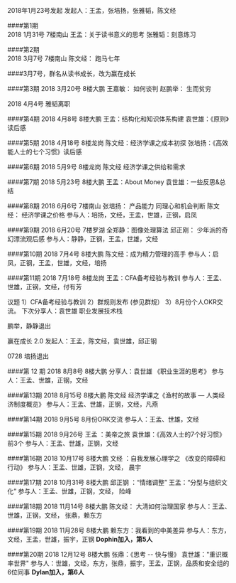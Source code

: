 2018年1月23号发起
发起人：王孟，张培扬，张雅韬，陈文经

####第1期  
2018 1月31号  7楼南山
王孟：关于读书意义的思考
张雅韬：刻意练习

####第2期  
2018 3月7号  7楼南山
陈文经： 跑马七年

####3月7号，群名从读书成长，改为赢在成长

####第3期
2018 3月20号  8楼大鹏
王嘉敏： 如何谈判
赵鹏举： 生而贫穷

2018 4月4号 雅韬离职

####第4期
2018 4月8号  8楼大鹏
王孟：结构化和知识体系构建
袁世雄：《原则》读后感

####第5期 
2018 4月18号  8楼龙岗
陈文经：经济学课之成本初探
张培扬：《高效能人士的七个习惯》读后感

####第6期
2018 5月9号  8楼龙岗
陈文经 经济学课之供给和需求

####第7期
2018 5月23号  8楼大鹏
王孟：About Money
袁世雄：一些反思&总结

####第8期
2018 6月6号  7楼南山
张培扬： 产品能力 同理心和机会判断
陈文经： 经济学课之价格
参与人：培扬，文经，王孟，世雄，正钢，启凤

####第9期
2018 6月20号  7楼罗湖
全郑静：图像处理算法
邱正刚： 少年派的奇幻漂流观后感
参与人：静静，正钢，王孟，世雄，文经

####第10期
2018 7月4号  8楼大鹏
陈文经：成为精力管理的高手
参与人：启凤，正钢，王孟，世雄，文经，培扬

####第11期
2018 7月18号 8楼龙岗
王孟：CFA备考经验与教训
参与人：王孟、世雄，正钢，文经，付有芳

议题
1）CFA备考经验与教训
2）群规则发布 (参见群规）
3）8月份个人OKR交流。
下次分享人：袁世雄 职业发展技术栈

鹏举，静静退出

赢在成长 2.0 发起人：王孟，陈文经，袁世雄，邱正钢

0728 培扬退出

####第 12 期
2018 8月8号 8楼大鹏 
分享人：袁世雄 《职业生涯的思考》
参与人：王孟、世雄，正钢，文经


####第13期
2018 8月15号 8楼大鹏 
陈文经  经济学课之《渔村的故事 — 人类经济制度概览》
参与人：王孟、世雄，正钢，文经，凡燕

####第14期
2018 9月5号
8月份ORK交流
参与人：王孟、世雄，文经

####第15期
2018 9月26号
王孟 ：美帝之旅
袁世雄：《高效人士的7个好习惯》前3个
参与人：王孟、世雄，正钢，文经

####第16期
2018 10月17号 8楼大鹏
文经 ：自我发展心理学之 《改变的障碍和行动》
参与人：王孟、世雄，正钢，文经， 晨宇

####第17期
2018 10月31号 8楼大鹏
邱正钢 ：“情绪调整”
王孟：“分型与组织文化”
参与人：王孟、世雄，正钢，文经， 险峰


####第18期
2018 11月14号 8楼大鹏
陈文经： 大清如何治理国家
参与人：王孟、世雄，正钢，文经， 张鼎，赖东方


####第19期
2018 11月28号 8楼大鹏
赖东方：我看到的中美差异
参与人：东方，文经，王孟，世雄，振宇，正钢
**Dophin加入，第5人**

####第20期
2018 12月12号 8楼大鹏
张鼎：《思考 -- 快与慢》
袁世雄："重识概率世界"
参与人：世雄，文经，东方，张鼎，振宇，王孟，正钢，品质和安全组的6位同事
**Dylan加入，第6人**




